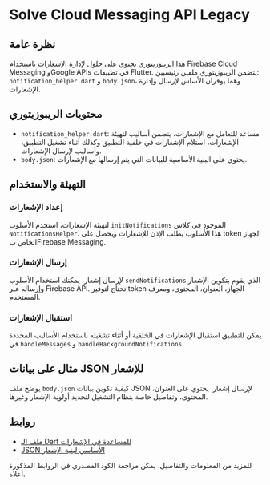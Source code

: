 # Solve Cloud Messaging API Legacy

## نظرة عامة

هذا الريبوزيتوري يحتوي على حلول لإدارة الإشعارات باستخدام Firebase Cloud Messaging وGoogle APIs في تطبيقات Flutter. يتضمن الريبوزيتوري ملفين رئيسيين: `notification_helper.dart` و `body.json`، وهما يوفران الأساس لإرسال وإدارة الإشعارات.

## محتويات الريبوزيتوري

- `notification_helper.dart`: مساعد للتعامل مع الإشعارات، يتضمن أساليب لتهيئة الإشعارات، استلام الإشعارات في خلفية التطبيق وكذلك أثناء تشغيل التطبيق، وأساليب لإرسال الإشعارات.
- `body.json`: يحتوي على البنية الأساسية للبيانات التي يتم إرسالها مع الإشعارات.

## التهيئة والاستخدام

### إعداد الإشعارات

لتهيئة الإشعارات، استخدم الأسلوب `initNotifications` الموجود في كلاس `NotificationsHelper`. هذا الأسلوب يطلب الإذن للإشعارات ويحصل على token الجهاز الخاص بFirebase Messaging.

### إرسال الإشعارات

لإرسال إشعار، يمكنك استخدام الأسلوب `sendNotifications` الذي يقوم بتكوين الإشعار وإرساله عبر Firebase API. تحتاج لتوفير token الجهاز، العنوان، المحتوى، ومعرف المستخدم.

### استقبال الإشعارات

يمكن للتطبيق استقبال الإشعارات في الخلفية أو أثناء تشغيله باستخدام الأساليب المحددة في `handleMessages` و `handleBackgroundNotifications`.

## مثال على بيانات JSON للإشعار

يوضح ملف `body.json` كيفية تكوين بيانات JSON لإرسال إشعار. يحتوي على العنوان، المحتوى، وتفاصيل خاصة بنظام التشغيل لتحديد أولوية الإشعار وغيرها.

## روابط

- [ملف الـ Dart للمساعدة في الإشعارات](https://github.com/eisaibrahem/Solve-Cloud-Messaging-API-Legacy-/blob/main/notification_helper.dart)
- [JSON الأساسي لبنية الإشعار](https://github.com/eisaibrahem/Solve-Cloud-Messaging-API-Legacy-/blob/main/body.json)

للمزيد من المعلومات والتفاصيل، يمكن مراجعة الكود المصدري في الروابط المذكورة أعلاه.
